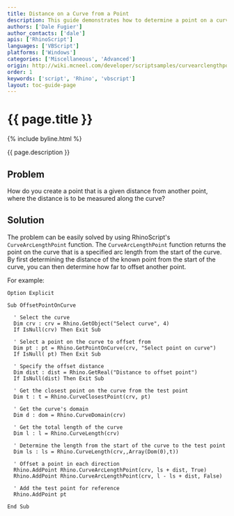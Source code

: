 ```yaml
---
title: Distance on a Curve from a Point
description: This guide demonstrates how to determine a point on a curve that is a specified distance from another point using RhinoScript.
authors: ['Dale Fugier']
author_contacts: ['dale']
apis: ['RhinoScript']
languages: ['VBScript']
platforms: ['Windows']
categories: ['Miscellaneous', 'Advanced']
origin: http://wiki.mcneel.com/developer/scriptsamples/curvearclengthpoint
order: 1
keywords: ['script', 'Rhino', 'vbscript']
layout: toc-guide-page
---
```


# {{ page.title }}

{% include byline.html %}

{{ page.description }}

## Problem

How do you create a point that is a given distance from another point, where the distance is to be measured along the curve?

## Solution

The problem can be easily solved by using RhinoScript's `CurveArcLengthPoint` function.  The `CurveArcLengthPoint` function returns the point on the curve that is a specified arc length from the start of the curve.  By first determining the distance of the known point from the start of the curve, you can then determine how far to offset another point.

For example:

```vbnet
Option Explicit

Sub OffsetPointOnCurve

  ' Select the curve
  Dim crv : crv = Rhino.GetObject("Select curve", 4)
  If IsNull(crv) Then Exit Sub

  ' Select a point on the curve to offset from      
  Dim pt : pt = Rhino.GetPointOnCurve(crv, "Select point on curve")
  If IsNull( pt) Then Exit Sub

  ' Specify the offset distance    
  Dim dist : dist = Rhino.GetReal("Distance to offset point")
  If IsNull(dist) Then Exit Sub

  ' Get the closest point on the curve from the test point      
  Dim t : t = Rhino.CurveClosestPoint(crv, pt)

  ' Get the curve's domain
  Dim d : dom = Rhino.CurveDomain(crv)

  ' Get the total length of the curve
  Dim l : l = Rhino.CurveLength(crv)

  ' Determine the length from the start of the curve to the test point
  Dim ls : ls = Rhino.CurveLength(crv,,Array(Dom(0),t))

  ' Offset a point in each direction    
  Rhino.AddPoint Rhino.CurveArcLengthPoint(crv, ls + dist, True)
  Rhino.AddPoint Rhino.CurveArcLengthPoint(crv, l - ls + dist, False)

  ' Add the test point for reference
  Rhino.AddPoint pt

End Sub
```
